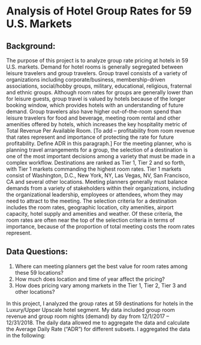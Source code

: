 # Analysis of Hotel Group Rates for 59 U.S. Markets
## Background:
The purpose of this project is to analyze group rate pricing at hotels in 59 U.S. markets.  Demand for hotel rooms is generally segregated between leisure travelers and group travelers.  Group travel consists of a variety of organizations including corporate/business, membership-driven associations, social/hobby groups, military, educational, religious, fraternal and ethnic groups.  Although room rates for groups are generally lower than for leisure guests, group travel is valued by hotels because of the longer booking window, which provides hotels with an understanding of future demand.  Group travelers also have higher out-of-the-room spend than leisure travelers for food and beverage, meeting room rental and other amenities offered by hotels, which increases the key hospitality metric of Total Revenue Per Available Room.  [To add – profitability from room revenue that rates represent and importance of protecting the rate for future profitability.  Define ADR in this paragraph.]
For the meeting planner, who is planning travel arrangements for a group, the selection of a destination is one of the most important decisions among a variety that must be made in a complex workflow.  Destinations are ranked as Tier 1, Tier 2 and so forth, with Tier 1 markets commanding the highest room rates.  Tier 1 markets consist of Washington, D.C., New York, NY, Las Vegas, NV, San Francisco, CA and several other locations.  Meeting planners generally must balance demands from a variety of stakeholders within their organizations, including the organizational leadership, employees or attendees, whom they may need to attract to the meeting.  The selection criteria for a destination includes the room rates, geographic location, city amenities, airport capacity, hotel supply and amenities and weather.  Of these criteria, the room rates are often near the top of the selection criteria in terms of importance, because of the proportion of total meeting costs the room rates represent.  

## Data Questions:  
1.	Where can meeting planners get the best value for room rates among these 59 locations?  
2.	How much does location and time of year affect the pricing?  
3.	How does pricing vary among markets in the Tier 1, Tier 2, Tier 3 and other locations?

In this project, I analyzed the group rates at 59 destinations for hotels in the Luxury/Upper Upscale hotel segment.  My data included group room revenue and group room nights (demand) by day from 12/1/2017 – 12/31/2018.  The daily data allowed me to aggregate the data and calculate the Average Daily Rate (“ADR”) for different subsets.  I aggregated the data in the following:

